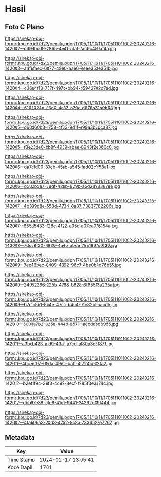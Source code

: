 # Hasil

## Foto C Plano

https://sirekap-obj-formc.kpu.go.id/7d23/pemilu/pdpr/17/05/11/10/11/1705111011002-20240216-142002--c699bc09-2865-4e41-a1af-7ac9c450af4a.jpg

https://sirekap-obj-formc.kpu.go.id/7d23/pemilu/pdpr/17/05/11/10/11/1705111011002-20240216-142003--a4fbfaec-6877-4980-aae6-9eee353e351b.jpg

https://sirekap-obj-formc.kpu.go.id/7d23/pemilu/pdpr/17/05/11/10/11/1705111011002-20240216-142004--c36e4f13-757f-497b-bb94-d5942702d7ad.jpg

https://sirekap-obj-formc.kpu.go.id/7d23/pemilu/pdpr/17/05/11/10/11/1705111011002-20240216-142004--6163024c-86a0-4a37-a70e-d878a72a9b63.jpg

https://sirekap-obj-formc.kpu.go.id/7d23/pemilu/pdpr/17/05/11/10/11/1705111011002-20240216-142005--d60d60b3-1758-4f33-9d1f-e99a3b30ca87.jpg

https://sirekap-obj-formc.kpu.go.id/7d23/pemilu/pdpr/17/05/11/10/11/1705111011002-20240216-142005--f3e23de0-bb8f-4939-abae-0943f2e360c0.jpg

https://sirekap-obj-formc.kpu.go.id/7d23/pemilu/pdpr/17/05/11/10/11/1705111011002-20240216-142006--da7dfd00-39cb-45ab-a545-fad02c1f58a1.jpg

https://sirekap-obj-formc.kpu.go.id/7d23/pemilu/pdpr/17/05/11/10/11/1705111011002-20240216-142006--d502b5e7-28df-42bb-829b-a5d2898387ee.jpg

https://sirekap-obj-formc.kpu.go.id/7d23/pemilu/pdpr/17/05/11/10/11/1705111011002-20240216-142007--4b339d8e-558d-4734-8a37-73837782206a.jpg

https://sirekap-obj-formc.kpu.go.id/7d23/pemilu/pdpr/17/05/11/10/11/1705111011002-20240216-142007--655d5433-128c-4f22-a05d-a07ea076154a.jpg

https://sirekap-obj-formc.kpu.go.id/7d23/pemilu/pdpr/17/05/11/10/11/1705111011002-20240216-142008--7dcd8f20-4639-4ade-abde-75c1897c9f29.jpg

https://sirekap-obj-formc.kpu.go.id/7d23/pemilu/pdpr/17/05/11/10/11/1705111011002-20240216-142009--7ee46bec-0409-4392-96c7-4be0b4d76b55.jpg

https://sirekap-obj-formc.kpu.go.id/7d23/pemilu/pdpr/17/05/11/10/11/1705111011002-20240216-142009--24952266-225b-4768-b828-6f65513a235a.jpg

https://sirekap-obj-formc.kpu.go.id/7d23/pemilu/pdpr/17/05/11/10/11/1705111011002-20240216-142009--b7c1c5b1-5b4e-47cc-b4c4-01e82b95acd5.jpg

https://sirekap-obj-formc.kpu.go.id/7d23/pemilu/pdpr/17/05/11/10/11/1705111011002-20240216-142010--309aa7b2-025a-444b-a571-1aecdd8d6955.jpg

https://sirekap-obj-formc.kpu.go.id/7d23/pemilu/pdpr/17/05/11/10/11/1705111011002-20240216-142011--a3beb423-afd9-43af-a7cd-a180a3e6f871.jpg

https://sirekap-obj-formc.kpu.go.id/7d23/pemilu/pdpr/17/05/11/10/11/1705111011002-20240216-142011--4bc7ef07-09da-49eb-baff-4f724ce02fa2.jpg

https://sirekap-obj-formc.kpu.go.id/7d23/pemilu/pdpr/17/05/11/10/11/1705111011002-20240216-142012--b2ef1f94-39f3-4c99-8ecf-f985f3e3a74c.jpg

https://sirekap-obj-formc.kpu.go.id/7d23/pemilu/pdpr/17/05/11/10/11/1705111011002-20240216-142012--dbb97e38-c1e6-41d1-9441-34262d09f444.jpg

https://sirekap-obj-formc.kpu.go.id/7d23/pemilu/pdpr/17/05/11/10/11/1705111011002-20240216-142002--4fab06a3-20d3-4752-8c8a-7334527e7267.jpg


## Metadata

| Key        | Value               |
| ---------- | ------------------- |
| Time Stamp | 2024-02-17 13:05:41 |
| Kode Dapil | 1701                |



